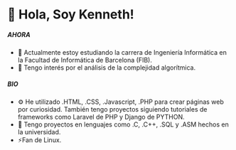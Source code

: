 # 👋 Hola, Soy Kenneth!

##### AHORA
- 🏫 Actualmente estoy estudiando la carrera de Ingeniería Informática en la Facultad de Informática de Barcelona (FIB).
- 👀 Tengo interés por el análisis de la complejidad algorítmica.

##### BIO
- ⚙️ He utilizado .HTML, .CSS, .Javascript, .PHP para crear páginas web por curiosidad. También tengo proyectos siguiendo tutoriales de frameworks como Laravel de PHP y Django de PYTHON.
- 📘 Tengo proyectos en lenguajes como .C, .C++, .SQL y .ASM hechos en la universidad.
- ⚡Fan de Linux. 
 
<!---
dj-leander/dj-leander is a ✨ special ✨ repository because its `README.md` (this file) appears on your GitHub profile.
You can click the Preview link to take a look at your changes.
--->
